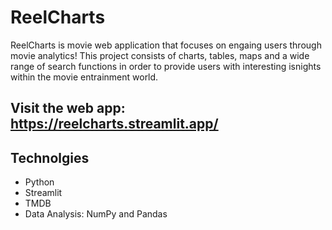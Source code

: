 # ReelCharts
ReelCharts is movie web application that focuses on engaing users through movie analytics! This project consists of charts, tables, maps and a wide range of search functions in order to provide users with interesting isnights within the movie entrainment world. 

## Visit the web app: https://reelcharts.streamlit.app/

## Technolgies
- Python
- Streamlit
- TMDB
- Data Analysis: NumPy and Pandas
